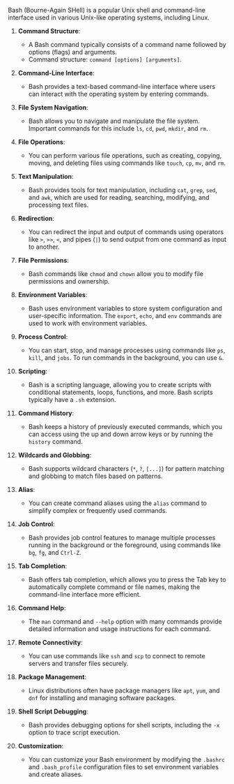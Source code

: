 Bash (Bourne-Again SHell) is a popular Unix shell and command-line interface used in various Unix-like operating systems, including Linux. 

1. **Command Structure**:
   - A Bash command typically consists of a command name followed by options (flags) and arguments.
   - Command structure: `command [options] [arguments]`.

2. **Command-Line Interface**:
   - Bash provides a text-based command-line interface where users can interact with the operating system by entering commands.

3. **File System Navigation**:
   - Bash allows you to navigate and manipulate the file system. Important commands for this include `ls`, `cd`, `pwd`, `mkdir`, and `rm`.

4. **File Operations**:
   - You can perform various file operations, such as creating, copying, moving, and deleting files using commands like `touch`, `cp`, `mv`, and `rm`.

5. **Text Manipulation**:
   - Bash provides tools for text manipulation, including `cat`, `grep`, `sed`, and `awk`, which are used for reading, searching, modifying, and processing text files.

6. **Redirection**:
   - You can redirect the input and output of commands using operators like `>`, `>>`, `<`, and pipes (`|`) to send output from one command as input to another.

7. **File Permissions**:
   - Bash commands like `chmod` and `chown` allow you to modify file permissions and ownership.

8. **Environment Variables**:
   - Bash uses environment variables to store system configuration and user-specific information. The `export`, `echo`, and `env` commands are used to work with environment variables.

9. **Process Control**:
   - You can start, stop, and manage processes using commands like `ps`, `kill`, and `jobs`. To run commands in the background, you can use `&`.

10. **Scripting**:
    - Bash is a scripting language, allowing you to create scripts with conditional statements, loops, functions, and more. Bash scripts typically have a `.sh` extension.

11. **Command History**:
    - Bash keeps a history of previously executed commands, which you can access using the up and down arrow keys or by running the `history` command.

12. **Wildcards and Globbing**:
    - Bash supports wildcard characters (`*`, `?`, `[...]`) for pattern matching and globbing to match files based on patterns.

13. **Alias**:
    - You can create command aliases using the `alias` command to simplify complex or frequently used commands.

14. **Job Control**:
    - Bash provides job control features to manage multiple processes running in the background or the foreground, using commands like `bg`, `fg`, and `Ctrl-Z`.

15. **Tab Completion**:
    - Bash offers tab completion, which allows you to press the Tab key to automatically complete command or file names, making the command-line interface more efficient.

16. **Command Help**:
    - The `man` command and `--help` option with many commands provide detailed information and usage instructions for each command.

17. **Remote Connectivity**:
    - You can use commands like `ssh` and `scp` to connect to remote servers and transfer files securely.

18. **Package Management**:
    - Linux distributions often have package managers like `apt`, `yum`, and `dnf` for installing and managing software packages.

19. **Shell Script Debugging**:
    - Bash provides debugging options for shell scripts, including the `-x` option to trace script execution.

20. **Customization**:
    - You can customize your Bash environment by modifying the `.bashrc` and `.bash_profile` configuration files to set environment variables and create aliases.
